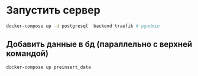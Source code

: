 # Запустить сервер
```bash
docker-compose up -d postgresql  backend traefik # pgadmin
```

## Добавить данные в бд (параллельно с верхней командой)
```bash
docker-compose up preinsert_data
```
